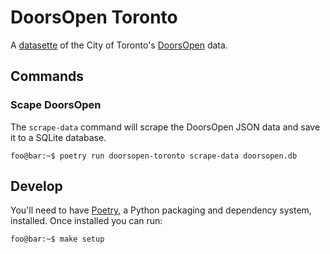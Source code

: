 # DoorsOpen Toronto

A [datasette][datasette] of the City of Toronto's [DoorsOpen][doorsopen] data.

[datasette]: https://datasette.io/
[doorsopen]: https://www.toronto.ca/explore-enjoy/festivals-events/doors-open-toronto/

## Commands

### Scape DoorsOpen 

The `scrape-data` command will scrape the DoorsOpen JSON data and save it to a 
SQLite database.

```console
foo@bar:~$ poetry run doorsopen-toronto scrape-data doorsopen.db
```

## Develop

You'll need to have [Poetry][poetry], a Python packaging and dependency system,
installed. Once installed you can run:

```console
foo@bar:~$ make setup
```

[poetry]: https://python-poetry.org
